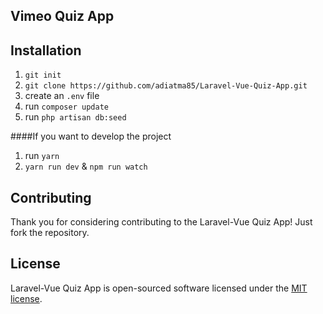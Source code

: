 
## Vimeo Quiz App


## Installation

1) `git init`
2)  `git clone https://github.com/adiatma85/Laravel-Vue-Quiz-App.git`
4)  create an `.env` file
5)  run `composer update`
6)  run `php artisan db:seed`

####If you want to develop the project
1) run `yarn`
2) `yarn run dev` & `npm run watch`



## Contributing

Thank you for considering contributing to the Laravel-Vue Quiz App! Just fork the repository.

## License

Laravel-Vue Quiz App is open-sourced software licensed under the [MIT license](http://opensource.org/licenses/MIT).
